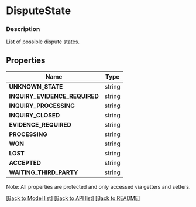 # DisputeState

### Description

List of possible dispute states.

## Properties
Name | Type
------------ | -------------
**UNKNOWN_STATE** | string
**INQUIRY_EVIDENCE_REQUIRED** | string
**INQUIRY_PROCESSING** | string
**INQUIRY_CLOSED** | string
**EVIDENCE_REQUIRED** | string
**PROCESSING** | string
**WON** | string
**LOST** | string
**ACCEPTED** | string
**WAITING_THIRD_PARTY** | string

Note: All properties are protected and only accessed via getters and setters.

[[Back to Model list]](../../README.md#documentation-for-models) [[Back to API list]](../../README.md#documentation-for-api-endpoints) [[Back to README]](../../README.md)

